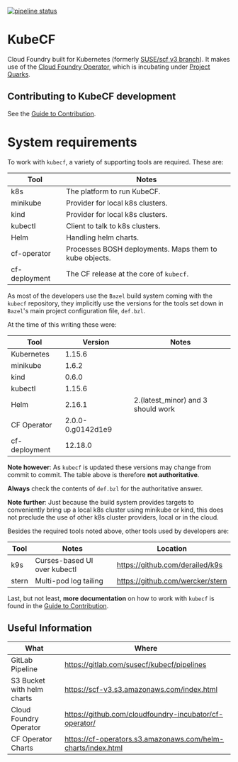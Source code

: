 [![pipeline status](https://gitlab.com/susecf/kubecf/badges/master/pipeline.svg)](https://gitlab.com/susecf/kubecf/pipelines)

# KubeCF

Cloud Foundry built for Kubernetes (formerly [SUSE/scf v3 branch]).
It makes use of the [Cloud Foundry Operator], which is incubating
under [Project Quarks].

[SUSE/scf v3 branch]:     https://github.com/SUSE/scf/tree/v3
[Cloud Foundry Operator]: https://github.com/cloudfoundry-incubator/cf-operator/
[Project Quarks]:         https://www.cloudfoundry.org/project-quarks/

## Contributing to KubeCF development

See the [Guide to Contribution](doc/Contribute.md).

# System requirements

To work with `kubecf`, a variety of supporting tools are required.
These are:

| Tool         | Notes                                                  |
|---           |---                                                     |
|k8s           | The platform to run KubeCF.                            |
|minikube      | Provider for local k8s clusters.                       |
|kind          | Provider for local k8s clusters.                       |
|kubectl       | Client to talk to k8s clusters.                        |
|Helm          | Handling helm charts.                                  |
|cf-operator   | Processes BOSH deployments. Maps them to kube objects. |
|cf-deployment | The CF release at the core of `kubecf`.                |

As most of the developers use the `Bazel` build system coming with the
`kubecf` repository, they implicitly use the versions for the tools
set down in `Bazel`'s main project configuration file, `def.bzl`.

At the time of this writing these were:

| Tool         | Version           | Notes                              |
|---           |---                |---                                 |
|Kubernetes    | 1.15.6            |                                    |
|minikube      | 1.6.2             |                                    |
|kind          | 0.6.0             |                                    |
|kubectl       | 1.15.6            |                                    |
|Helm          | 2.16.1            | 2.(latest_minor) and 3 should work |
|CF Operator   | 2.0.0-0.g0142d1e9 |                                    |
|cf-deployment | 12.18.0           |                                    |

__Note however__: As `kubecf` is updated these versions may change
from commit to commit.  The table above is therefore
__not authoritative__.

__Always__ check the contents of `def.bzl` for the authoritative
answer.

__Note further__: Just because the build system provides targets to
conveniently bring up a local k8s cluster using minikube or kind, this
does not preclude the use of other k8s cluster providers, local or in
the cloud.

Besides the required tools noted above, other tools used by developers
are:

| Tool  | Notes                         | Location                         |
|---    |---                            |---                               |
|k9s    | Curses-based UI over kubectl  | https://github.com/derailed/k9s  |
|stern  | Multi-pod log tailing         | https://github.com/wercker/stern |

Last, but not least, __more documentation__ on how to work with
`kubecf` is found in the [Guide to Contribution](doc/Contribute.md).

## Useful Information

| What                       | Where                                                        |
| -------------------------- | ------------------------------------------------------------ |
| GitLab Pipeline            | https://gitlab.com/susecf/kubecf/pipelines                   |
| S3 Bucket with helm charts | https://scf-v3.s3.amazonaws.com/index.html                   |
| Cloud Foundry Operator     | https://github.com/cloudfoundry-incubator/cf-operator/       |
| CF Operator Charts         | https://cf-operators.s3.amazonaws.com/helm-charts/index.html |
